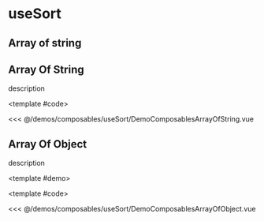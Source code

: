 # useSort

## Array of string

<!-- 👉 Array Of String -->
<Demo>

## Array Of String

description

<DemoComposablesArrayOfString />

<template #code>

<<< @/demos/composables/useSort/DemoComposablesArrayOfString.vue

</template>

</Demo>

<!-- 👉 Array Of Object -->
<Demo>

## Array Of Object

description

<template #demo>

<DemoComposablesArrayOfObject />

</template>

<template #code>

<<< @/demos/composables/useSort/DemoComposablesArrayOfObject.vue

</template>

</Demo>

